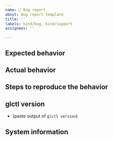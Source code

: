 ```yaml
---
name: 🐛 Bug report
about: Bug report template
title: ''
labels: kind/bug, kind/support
assignees: ''

---
```


## Expected behavior

## Actual behavior

## Steps to reproduce the behavior

## glctl version
- (paste output of `glctl version`)

## System information